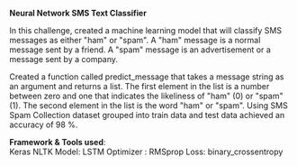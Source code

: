 **Neural Network SMS Text Classifier**<br/>

In this challenge, created a machine learning model that will classify SMS messages as either "ham" or "spam". A "ham" message is a normal message sent by a friend. A "spam" message is an advertisement or a message sent by a company.

Created a function called predict_message that takes a message string as an argument and returns a list. The first element in the list is a number between zero and one that indicates the likeliness of "ham" (0) or "spam" (1). The second element in the list is the word "ham" or "spam". Using SMS Spam Collection dataset grouped into train data and test data achieved an accuracy of 98 %.<br/>

**Framework & Tools used**:<br/>
Keras
NLTK
Model: LSTM
Optimizer : RMSprop
Loss: binary_crossentropy
